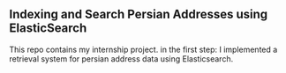 <h2>Indexing and Search Persian Addresses using ElasticSearch</h2>

This repo contains my internship project.
in the first step: I implemented a retrieval system for persian address data using Elasticsearch.
